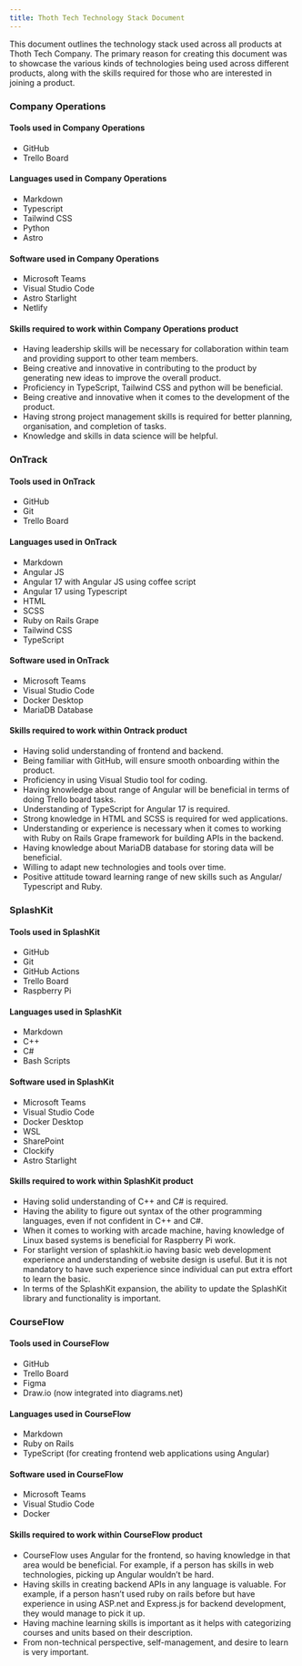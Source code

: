 ```yaml
---
title: Thoth Tech Technology Stack Document
---
```


This document outlines the technology stack used across all products at Thoth Tech Company. The
primary reason for creating this document was to showcase the various kinds of technologies being
used across different products, along with the skills required for those who are interested in
joining a product.

### Company Operations

#### Tools used in Company Operations

- GitHub
- Trello Board

#### Languages used in Company Operations

- Markdown
- Typescript
- Tailwind CSS
- Python
- Astro

#### Software used in Company Operations

- Microsoft Teams
- Visual Studio Code
- Astro Starlight
- Netlify

#### Skills required to work within Company Operations product

- Having leadership skills will be necessary for collaboration within team and providing support to
  other team members.
- Being creative and innovative in contributing to the product by generating new ideas to improve
  the overall product.
- Proficiency in TypeScript, Tailwind CSS and python will be beneficial.
- Being creative and innovative when it comes to the development of the product.
- Having strong project management skills is required for better planning, organisation, and
  completion of tasks.
- Knowledge and skills in data science will be helpful.

### OnTrack

#### Tools used in OnTrack

- GitHub
- Git
- Trello Board

#### Languages used in OnTrack

- Markdown
- Angular JS
- Angular 17 with Angular JS using coffee script
- Angular 17 using Typescript
- HTML
- SCSS
- Ruby on Rails Grape
- Tailwind CSS
- TypeScript

#### Software used in OnTrack

- Microsoft Teams
- Visual Studio Code
- Docker Desktop
- MariaDB Database

#### Skills required to work within Ontrack product

- Having solid understanding of frontend and backend.
- Being familiar with GitHub, will ensure smooth onboarding within the product.
- Proficiency in using Visual Studio tool for coding.
- Having knowledge about range of Angular will be beneficial in terms of doing Trello board tasks.
- Understanding of TypeScript for Angular 17 is required.
- Strong knowledge in HTML and SCSS is required for wed applications.
- Understanding or experience is necessary when it comes to working with Ruby on Rails Grape
  framework for building APIs in the backend.
- Having knowledge about MariaDB database for storing data will be beneficial.
- Willing to adapt new technologies and tools over time.
- Positive attitude toward learning range of new skills such as Angular/ Typescript and Ruby.

### SplashKit

#### Tools used in SplashKit

- GitHub
- Git
- GitHub Actions
- Trello Board
- Raspberry Pi

#### Languages used in SplashKit

- Markdown
- C++
- C#
- Bash Scripts

#### Software used in SplashKit

- Microsoft Teams
- Visual Studio Code
- Docker Desktop
- WSL
- SharePoint
- Clockify
- Astro Starlight

#### Skills required to work within SplashKit product

- Having solid understanding of C++ and C# is required.
- Having the ability to figure out syntax of the other programming languages, even if not confident
  in C++ and C#.
- When it comes to working with arcade machine, having knowledge of Linux based systems is
  beneficial for Raspberry Pi work.
- For starlight version of splashkit.io having basic web development experience and understanding of
  website design is useful. But it is not mandatory to have such experience since individual can put
  extra effort to learn the basic.
- In terms of the SplashKit expansion, the ability to update the SplashKit library and functionality
  is important.

### CourseFlow

#### Tools used in CourseFlow

- GitHub
- Trello Board
- Figma
- Draw.io (now integrated into diagrams.net)

#### Languages used in CourseFlow

- Markdown
- Ruby on Rails
- TypeScript (for creating frontend web applications using Angular)

#### Software used in CourseFlow

- Microsoft Teams
- Visual Studio Code
- Docker

#### Skills required to work within CourseFlow product

- CourseFlow uses Angular for the frontend, so having knowledge in that area would be beneficial.
  For example, if a person has skills in web technologies, picking up Angular wouldn’t be hard.
- Having skills in creating backend APIs in any language is valuable. For example, if a person
  hasn’t used ruby on rails before but have experience in using ASP.net and Express.js for backend
  development, they would manage to pick it up.
- Having machine learning skills is important as it helps with categorizing courses and units based
  on their description.
- From non-technical perspective, self-management, and desire to learn is very important.
